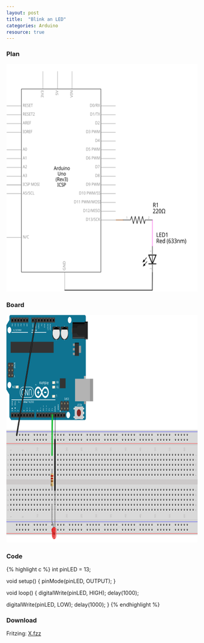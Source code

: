 ```yaml
---
layout: post
title:  "Blink an LED"
categories: Arduino
resource: true
---
```


### Plan

<div class="schaltplan">
	<img src="/images/fritzing/arduino/led_blink_Schaltplan.svg" width="800" height="600" alt="wiring plan" />
</div>

### Board

<img src="/images/fritzing/arduino/led_blink_Steckplatine.svg" width="800" height="600" alt="bread board" />

### Code

{% highlight c %}
int pinLED = 13;

void setup() {
  pinMode(pinLED, OUTPUT);
}

void loop() {
  digitalWrite(pinLED, HIGH);
  delay(1000);

  digitalWrite(pinLED, LOW);
  delay(1000);
}
{% endhighlight %}

### Download

Fritzing: [X.fzz](/images/fritzing/X.fzz)
